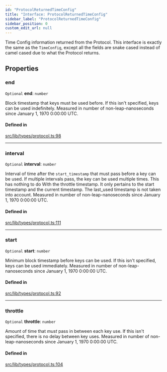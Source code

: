 ```yaml
---
id: "ProtocolReturnedTimeConfig"
title: "Interface: ProtocolReturnedTimeConfig"
sidebar_label: "ProtocolReturnedTimeConfig"
sidebar_position: 0
custom_edit_url: null
---
```


Time Config information returned from the Protocol. This interface is exactly the same as the `TimeConfig`, except all the fields are
snake cased instead of camel cased due to what the Protocol returns.

## Properties

### end

 `Optional` **end**: `number`

Block timestamp that keys must be used before. If this isn't specified, keys can be used indefinitely.
Measured in number of non-leap-nanoseconds since January 1, 1970 0:00:00 UTC.

#### Defined in

[src/lib/types/protocol.ts:98](https://github.com/keypom/keypom-js/blob/f1161c8/src/lib/types/protocol.ts#L98)

___

### interval

 `Optional` **interval**: `number`

Interval of time after the `start_timestamp` that must pass before a key can be used. If multiple intervals pass, the key can be used multiple times. 
This has nothing to do With the throttle timestamp. It only pertains to the start timestamp and the current timestamp. The last_used timestamp is not taken into account.
Measured in number of non-leap-nanoseconds since January 1, 1970 0:00:00 UTC.

#### Defined in

[src/lib/types/protocol.ts:111](https://github.com/keypom/keypom-js/blob/f1161c8/src/lib/types/protocol.ts#L111)

___

### start

 `Optional` **start**: `number`

Minimum block timestamp before keys can be used. If this isn't specified, keys can be used immediately.
Measured in number of non-leap-nanoseconds since January 1, 1970 0:00:00 UTC.

#### Defined in

[src/lib/types/protocol.ts:92](https://github.com/keypom/keypom-js/blob/f1161c8/src/lib/types/protocol.ts#L92)

___

### throttle

 `Optional` **throttle**: `number`

Amount of time that *must* pass in between each key use. If this isn't specified, there is no delay between key uses.
Measured in number of non-leap-nanoseconds since January 1, 1970 0:00:00 UTC.

#### Defined in

[src/lib/types/protocol.ts:104](https://github.com/keypom/keypom-js/blob/f1161c8/src/lib/types/protocol.ts#L104)
